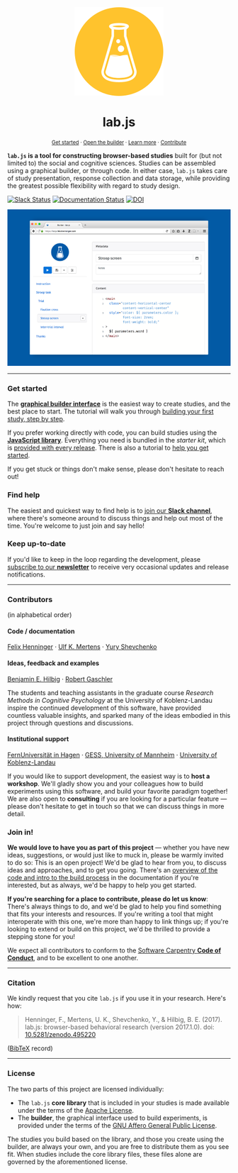 <div align="center">
  <img src="docs/media/logo/yellow/dot_200.png">
  <h1>lab.js</h1>
</div>

<p align="center">
  <small>
    <a href="https://labjs.readthedocs.io/en/latest/learn/builder">Get started</a> ·
    <a href="https://labjs.felixhenninger.com/">Open the builder</a> ·
    <a href="https://labjs.readthedocs.io/en/latest/">Learn more</a> ·
    <a href="https://labjs.readthedocs.io/en/latest/meta/contribute.html">Contribute</a>
  </small>
</p>

**`lab.js` is a tool for constructing browser-based studies** built for (but
not limited to) the social and cognitive sciences. Studies can be assembled
using a graphical builder, or through code. In either case, `lab.js` takes care
of study presentation, response collection and data storage, while providing
the greatest possible flexibility with regard to study design.

[![Slack Status](https://slackin-nmbrcrnchrs.herokuapp.com/badge.svg)](https://slackin-nmbrcrnchrs.herokuapp.com/)
[![Documentation Status](https://readthedocs.org/projects/labjs/badge/?version=latest)](http://labjs.readthedocs.io/en/latest/?badge=latest)
[![DOI](https://zenodo.org/badge/47625723.svg)](https://zenodo.org/badge/latestdoi/47625723)

<div align="center">
  <img src="docs/media/promo/builder_teaser.png">
</div>

----

### Get started

The [**graphical builder interface**](https://labjs.felixhenninger.com) is the
easiest way to create studies, and the best place to start. The tutorial
will walk you through [building your first study, step by
step](https://labjs.readthedocs.io/en/latest/learn/builder/).

If you prefer working directly with code, you can build studies using the
[**JavaScript library**](https://labjs.readthedocs.io/en/latest/reference/).
Everything you need is bundled in the *starter kit*, which is [provided with
every release](https://github.com/FelixHenninger/lab.js/releases/latest).
There is also a tutorial to [help you get started](https://labjs.readthedocs.io/en/latest/learn/code/).

If you get stuck or things don't make sense, please don't hesitate to reach out!

### Find help

The easiest and quickest way to find help is to [join our **Slack
channel**](https://slackin-nmbrcrnchrs.herokuapp.com/), where there's someone
around to discuss things and help out most of the time. You're welcome to just
join and say hello!

### Keep up-to-date

If you'd like to keep in the loop regarding the development, please [subscribe
to our **newsletter**](http://eepurl.com/co0K9r) to receive very occasional
updates and release notifications.

----

### Contributors

(in alphabetical order)

#### Code / documentation

[Felix Henninger](http://felixhenninger.com) ·
[Ulf K. Mertens](http://www.psychologie.uni-heidelberg.de/ae/meth/team/mertens/) ·
[Yury Shevchenko](http://yuryshevchenko.com/)

#### Ideas, feedback and examples

[Benjamin E. Hilbig](https://cognition.uni-landau.de/hilbig) ·
[Robert Gaschler](https://www.fernuni-hagen.de/psychologie/psychologisches_institut/about_institute/departments/app_lme/staff/rgaschler/)

The students and teaching assistants in the graduate course *Research Methods
in Cognitive Psychology* at the University of Koblenz-Landau inspire the
continued development of this software, have provided countless valuable
insights, and sparked many of the ideas embodied in this project through
questions and discussions.

#### Institutional support

[FernUniversität in Hagen](https://www.fernuni-hagen.de/psychologie/psychologisches_institut/about_institute/departments/app_lme/) ·
[GESS, University of Mannheim](http://gess.uni-mannheim.de/) ·
[University of Koblenz-Landau](https://www.cognition.uni-landau.de/)

If you would like to support development, the easiest way is to **host a
workshop**. We'll gladly show you and your colleagues how to build experiments
using this software, and build your favorite paradigm together! We are also open
to **consulting** if you are looking for a particular feature — please don't
hesitate to get in touch so that we can discuss things in more detail.

### Join in!

**We would love to have you as part of this project** — whether you have new
ideas, suggestions, or would just like to muck in, please be warmly invited to
do so: This is an open project! We'd be glad to hear from you, to discuss ideas
and approaches, and to get you going. There's an [overview of the code and
intro to the build
process](https://labjs.readthedocs.io/en/latest/meta/contribute.html) in the
documentation if you're interested, but as always, we'd be happy to help you get
started.

**If you're searching for a place to contribute, please do let us know**:
There's always things to do, and we'd be glad to help you find something that
fits your interests and resources. If you're writing a tool that might
interoperate with this one, we're more than happy to link things up; if you're
looking to extend or build on this project, we'd be thrilled to provide a
stepping stone for you!

We expect all contributors to conform to the [Software Carpentry **Code of
Conduct**](https://software-carpentry.org/conduct/), and to be excellent to one
another.

----

### Citation

We kindly request that you cite ``lab.js`` if you use it in your research. Here's how:

> Henninger, F., Mertens, U. K., Shevchenko, Y., & Hilbig, B. E. (2017). lab.js: browser-based behavioral research (version 2017.1.0). doi: [10.5281/zenodo.495220](https://doi.org/10.5281/zenodo.495220)

(<a href="https://zenodo.org/record/495220/export/hx">BibTeX</a> record)

----

### License

The two parts of this project are licensed individually:

* The `lab.js` **core library** that is included in your studies is made
  available under the terms of the [Apache License](/library/license).
* The **builder**, the graphical interface used to build experiments,
  is provided under the terms of the [GNU Affero General Public
  License](/builder/license).

The studies you build based on the library, and those you create using the
builder, are always your own, and you are free to distribute them as you see
fit. When studies include the core library files, these files alone are governed
by the aforementioned license.
